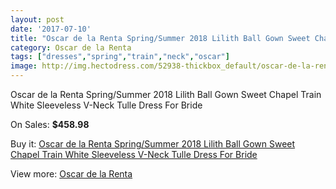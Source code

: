 ```yaml
---
layout: post
date: '2017-07-10'
title: "Oscar de la Renta Spring/Summer 2018 Lilith Ball Gown Sweet Chapel Train White Sleeveless V-Neck Tulle Dress For Bride"
category: Oscar de la Renta
tags: ["dresses","spring","train","neck","oscar"]
image: http://img.hectodress.com/52938-thickbox_default/oscar-de-la-renta-spring-summer-2018-lilith-ball-gown-sweet-chapel-train-white-sleeveless-v-neck-tulle-dress-for-bride.jpg
---
```

Oscar de la Renta Spring/Summer 2018 Lilith Ball Gown Sweet Chapel Train White Sleeveless V-Neck Tulle Dress For Bride

On Sales: **$458.98**
<a href="https://www.hectodress.com/oscar-de-la-renta/16663-oscar-de-la-renta-spring-summer-2018-lilith-ball-gown-sweet-chapel-train-white-sleeveless-v-neck-tulle-dress-for-bride.html"><amp-img layout="responsive" width="600" height="600" src="//img.hectodress.com/52938-thickbox_default/oscar-de-la-renta-spring-summer-2018-lilith-ball-gown-sweet-chapel-train-white-sleeveless-v-neck-tulle-dress-for-bride.jpg" alt="Oscar de la Renta Spring/Summer 2018 Lilith Ball Gown Sweet Chapel Train White Sleeveless V-Neck Tulle Dress For Bride 0" /></a>
<a href="https://www.hectodress.com/oscar-de-la-renta/16663-oscar-de-la-renta-spring-summer-2018-lilith-ball-gown-sweet-chapel-train-white-sleeveless-v-neck-tulle-dress-for-bride.html"><amp-img layout="responsive" width="600" height="600" src="//img.hectodress.com/52939-thickbox_default/oscar-de-la-renta-spring-summer-2018-lilith-ball-gown-sweet-chapel-train-white-sleeveless-v-neck-tulle-dress-for-bride.jpg" alt="Oscar de la Renta Spring/Summer 2018 Lilith Ball Gown Sweet Chapel Train White Sleeveless V-Neck Tulle Dress For Bride 1" /></a>

Buy it: [Oscar de la Renta Spring/Summer 2018 Lilith Ball Gown Sweet Chapel Train White Sleeveless V-Neck Tulle Dress For Bride](https://www.hectodress.com/oscar-de-la-renta/16663-oscar-de-la-renta-spring-summer-2018-lilith-ball-gown-sweet-chapel-train-white-sleeveless-v-neck-tulle-dress-for-bride.html "Oscar de la Renta Spring/Summer 2018 Lilith Ball Gown Sweet Chapel Train White Sleeveless V-Neck Tulle Dress For Bride")

View more: [Oscar de la Renta](https://www.hectodress.com/335-oscar-de-la-renta "Oscar de la Renta")